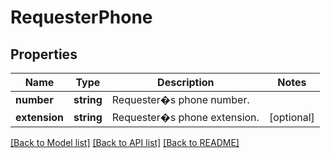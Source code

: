 # RequesterPhone

## Properties
Name | Type | Description | Notes
------------ | ------------- | ------------- | -------------
**number** | **string** | Requester�s phone number. | 
**extension** | **string** | Requester�s phone extension. | [optional] 

[[Back to Model list]](../../README.md#documentation-for-models) [[Back to API list]](../../README.md#documentation-for-api-endpoints) [[Back to README]](../../README.md)

